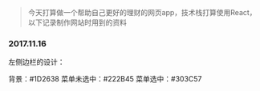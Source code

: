 > 今天打算做一个帮助自己更好的理财的网页app，技术栈打算使用React，以下记录制作网站时用到的资料

### 2017.11.16

左侧边栏的设计：

背景：#1D2638
菜单未选中：#222B45
菜单选中：#303C57



